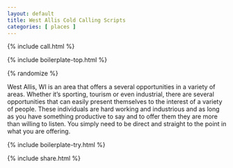 ```yaml
---
layout: default
title: West Allis Cold Calling Scripts
categories: [ places ]
---
```


{% include call.html %}

{% include boilerplate-top.html %}


{% randomize %}

West Allis, WI is an area that offers a several opportunities in a variety of areas.  Whether it’s sporting, tourism or even industrial, there are several opportunities that can easily present themselves to the interest of a variety of people.  These individuals are hard working and industrious and as long as you have something productive to say and to offer them they are more than willing to listen.  You simply need to be direct and straight to the point in what you are offering.

{% include boilerplate-try.html %}

{% include share.html %}